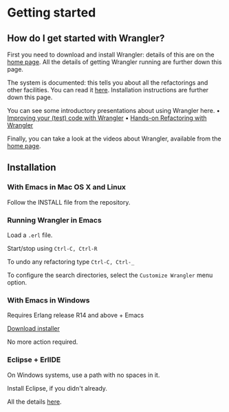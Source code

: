 # Getting started

## How do I get started with Wrangler?

First you need to download and install Wrangler: details of this are on the [home page](index.html). All the details of getting Wrangler running are further down this page.

The system is documented: this tells you about all the refactorings and other facilities. You can read it [here](https://refactoringtools.github.io/wrangler/). Installation instructions are further down this page.

You can see some introductory presentations about using Wrangler here.
•    [Improving your (test) code with Wrangler](http://www.cs.kent.ac.uk/people/staff/sjt/presentations/PerthFeb2010.ppt)
•    [Hands-on Refactoring with Wrangler](http://www.cs.kent.ac.uk/people/staff/sjt/presentations/ErlangFactory09.ppt)

Finally, you can take a look at the videos about Wrangler, available from the [home page](index.html).


## Installation

### With Emacs in Mac OS X and Linux

Follow the INSTALL file from the repository.

### Running Wrangler in Emacs

Load a `.erl` file. 

Start/stop using 
    `Ctrl-C, Ctrl-R`

To undo any refactoring type 
    `Ctrl-C, Ctrl-_`

To configure the search directories, select the `Customize Wrangler` menu option.

### With Emacs in Windows

Requires Erlang release R14 and above + Emacs 

[Download installer](https://github.com/downloads/RefactoringTools/wrangler/Wrangler_Setup.exe) 

No more action required. 

### Eclipse + ErlIDE

On Windows systems, use a path with no spaces in it.

Install Eclipse, if you didn't already. 

All the details [here](http://erlide.org/index.html).